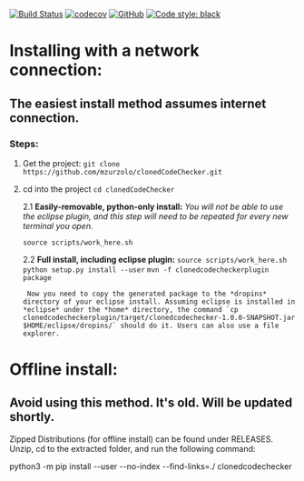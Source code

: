 [![Build Status](https://travis-ci.org/mzurzolo/clonedCodeChecker.svg?branch=master)](https://travis-ci.org/mzurzolo/clonedCodeChecker)
[![codecov](https://codecov.io/gh/mzurzolo/clonedCodeChecker/branch/master/graph/badge.svg)](https://codecov.io/gh/mzurzolo/clonedCodeChecker)
[![GitHub](https://img.shields.io/github/license/mzurzolo/clonedCodeChecker.svg)](https://github.com/mzurzolo/clonedCodeChecker/blob/master/LICENSE)
[![Code style: black](https://img.shields.io/badge/code%20style-black-000000.svg)](https://github.com/ambv/black)


# Installing with a network connection:

## The easiest install method assumes internet connection.

### Steps:

1. Get the project: `git clone https://github.com/mzurzolo/clonedCodeChecker.git`
2. cd into the project `cd clonedCodeChecker`

    2.1 __Easily-removable, python-only install:__
      *You will not be able to use the eclipse plugin, and this step will need to be repeated for every new terminal you open.*

    `source scripts/work_here.sh`

    2.2 __Full install, including eclipse plugin:__
        `source scripts/work_here.sh`
        `python setup.py install --user`
        `mvn -f clonedcodecheckerplugin package`

        Now you need to copy the generated package to the *dropins* directory of your eclipse install. Assuming eclipse is installed in *eclipse* under the *home* directory, the command `cp clonedcodecheckerplugin/target/clonedcodechecker-1.0.0-SNAPSHOT.jar $HOME/eclipse/dropins/` should do it. Users can also use a file explorer.



# Offline install:

## Avoid using this method. It's old. Will be updated shortly.
  Zipped Distributions (for offline install) can be found under RELEASES.
  Unzip, cd to the extracted folder, and run the following command:

python3 -m pip install --user --no-index --find-links=./ clonedcodechecker
